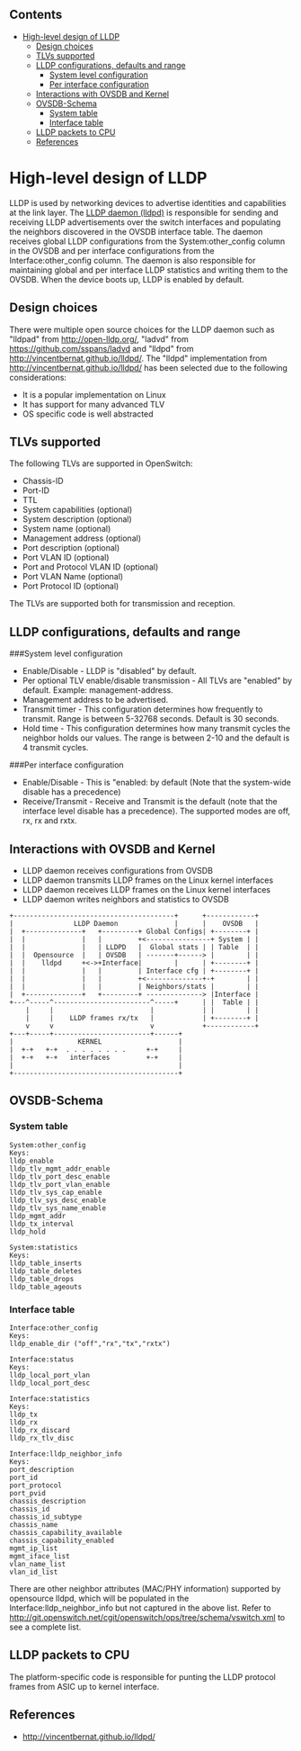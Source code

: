 ## Contents

  * [High-level design of LLDP](#high-level-design-of-lldp)
    * [Design choices](#design-choices)
    * [TLVs supported](#tlvs-supported)
    * [LLDP configurations, defaults and range](#lldp-configurations-defaults-and-range)
      * [System level configuration](#system-level-configuration)
      * [Per interface configuration](#per-interface-configuration)
    * [Interactions with OVSDB and Kernel](#interactions-with-ovsdb-and-kernel)
    * [OVSDB-Schema](#ovsdb-schema)
      * [System table](#system-table)
      * [Interface table](#interface-table)
    * [LLDP packets to CPU](#lldp-packets-to-cpu)
    * [References](#references)

# High-level design of LLDP
LLDP is used by networking devices to advertise identities and capabilities at the link layer. The [LLDP daemon (lldpd)](/documents/dev/ops-lldpd/DESIGN) is responsible for sending and receiving LLDP advertisements over the switch interfaces and populating the neighbors discovered in the OVSDB interface table. The daemon receives global LLDP configurations from the System:other_config column in the OVSDB and per interface configurations from the Interface:other_config column.  The daemon is also responsible for maintaining global and per interface LLDP statistics and writing them to the OVSDB. When the device boots up, LLDP is enabled by default.

## Design choices
There were multiple open source choices for the LLDP daemon such as "lldpad" from http://open-lldp.org/, "ladvd" from https://github.com/sspans/ladvd and "lldpd" from http://vincentbernat.github.io/lldpd/. The "lldpd" implementation from http://vincentbernat.github.io/lldpd/ has been selected due to the following considerations:

* It is a popular implementation on Linux
* It has support for many advanced TLV
* OS specific code is well abstracted


## TLVs supported

The following TLVs are supported in OpenSwitch:

- Chassis-ID
- Port-ID
- TTL
- System capabilities (optional)
- System description (optional)
- System name (optional)
- Management address (optional)
- Port description (optional)
- Port VLAN ID (optional)
- Port and Protocol VLAN ID (optional)
- Port VLAN Name (optional)
- Port Protocol ID (optional)

The TLVs are supported both for transmission and reception.

## LLDP configurations, defaults and range
###System level configuration
- Enable/Disable - LLDP is "disabled" by default.
- Per optional TLV enable/disable transmission - All TLVs are "enabled" by default. Example: management-address.
- Management address to be advertised.
- Transmit timer - This configuration determines how frequently to transmit. Range is between 5-32768 seconds. Default is 30 seconds.
- Hold time - This configuration determines how many transmit cycles the neighbor holds our values. The range is between 2-10 and the default is 4 transmit cycles.

###Per interface configuration
- Enable/Disable - This is "enabled: by default (Note that the system-wide disable has a precedence)
- Receive/Transmit - Receive and Transmit is the default (note that the interface level disable has a precedence). The supported modes are off, rx, rx and rxtx.

## Interactions with OVSDB and Kernel
* LLDP daemon receives configurations from OVSDB
* LLDP daemon transmits LLDP frames on the Linux kernel interfaces
* LLDP daemon receives LLDP frames on the Linux kernel interfaces
* LLDP daemon writes neighbors and statistics to OVSDB

```ditaa
+----------------------------------------+      +------------+
|               LLDP Daemon              |      |    OVSDB   |
|  +--------------+   +---------+ Global Configs| +--------+ |
|  |              |   |         +<----------------+ System | |
|  |              |   | LLDPD   |  Global stats | | Table  | |
|  |  Opensource  |   | OVSDB   | -------+------> |        | |
|  |    lldpd     +<->+Interface|        |      | +--------+ |
|  |              |   |         | Interface cfg | +--------+ |
|  |              |   |         +<--------------+-+        | |
|  |              |   |         | Neighbors/stats |        | |
|  +--------------+   +---------+ --------------> |Interface |
+---^-----^------------------------^-----+      | |  Table | |
    |     |                        |            | |        | |
    |     |    LLDP frames rx/tx   |            | +--------+ |
    v     v                        v            +------------+
+---+-----+------------------------+------+
|                KERNEL                   |
|  +-+   +-+  . . . . . . . .     +-+     |
|  +-+   +-+   interfaces         +-+     |
|                                         |
+-----------------------------------------+

```

## OVSDB-Schema
### System table
```
System:other_config
Keys:
lldp_enable
lldp_tlv_mgmt_addr_enable
lldp_tlv_port_desc_enable
lldp_tlv_port_vlan_enable
lldp_tlv_sys_cap_enable
lldp_tlv_sys_desc_enable
lldp_tlv_sys_name_enable
lldp_mgmt_addr
lldp_tx_interval
lldp_hold

System:statistics
Keys:
lldp_table_inserts
lldp_table_deletes
lldp_table_drops
lldp_table_ageouts
```

### Interface table
```
Interface:other_config
Keys:
lldp_enable_dir ("off","rx","tx","rxtx")

Interface:status
Keys:
lldp_local_port_vlan
lldp_local_port_desc

Interface:statistics
Keys:
lldp_tx
lldp_rx
lldp_rx_discard
lldp_rx_tlv_disc

Interface:lldp_neighbor_info
Keys:
port_description
port_id
port_protocol
port_pvid
chassis_description
chassis_id
chassis_id_subtype
chassis_name
chassis_capability_available
chassis_capability_enabled
mgmt_ip_list
mgmt_iface_list
vlan_name_list
vlan_id_list
```
There are other neighbor attributes (MAC/PHY information) supported by opensource lldpd, which will be populated in the Interface:lldp_neighbor_info but not captured in the above list. Refer to http://git.openswitch.net/cgit/openswitch/ops/tree/schema/vswitch.xml to see a complete list.


## LLDP packets to CPU
The platform-specific code is responsible for punting the LLDP protocol frames from ASIC up to kernel interface.


## References
* http://vincentbernat.github.io/lldpd/

